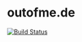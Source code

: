 # outofme.de

[![Build Status](https://magnum.travis-ci.com/svnlto/outofme.de.png?branch=master&token=beDU1Pd3quBodak7U51N)](http://travis-ci.org/svnlto/outofme.de)
